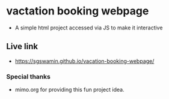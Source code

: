 # vactation booking webpage

* A simple html project accessed via JS to make it interactive

## Live link

* https://sgswamin.github.io/vacation-booking-webpage/

### Special thanks

* mimo.org for providing this fun project idea.